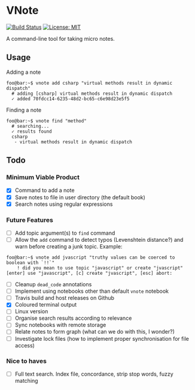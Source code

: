 
# VNote

[![Build Status](https://travis-ci.org/vangroan/vnote-cli.png?branch=master)](https://travis-ci.org/vangroan/vnote-cli) [![License: MIT](https://img.shields.io/badge/license-MIT-green.svg)](https://opensource.org/licenses/MIT)

A command-line tool for taking micro notes.

## Usage

Adding a note

```console
foo@bar:~$ vnote add csharp "virtual methods result in dynamic dispatch"
  # adding [csharp] virtual methods result in dynamic dispatch
  ✓ added 70fdcc14-6235-48d2-bc65-c6e98d23e5f5
```

Finding a note
```console
foo@bar:~$ vnote find "method"
  # searching...
  ✓ results found
  csharp
   - virtual methods result in dynamic dispatch
```

## Todo

### Minimum Viable Product

- [x] Command to add a note
- [x] Save notes to file in user directory (the default book)
- [x] Search notes using regular expressions

### Future Features

- [ ] Add topic argument(s) to `find` command
- [ ] Allow the `add` command to detect typos (Levenshtein distance?) and warn before creating a junk topic. Example:
```console
foo@bar:~$ vnote add jvascript "truthy values can be coerced to boolean with `!!`"
    ! did you mean to use topic "javascript" or create "jvascript"
[enter] use "javascript", [c] create "jvascript", [esc] abort:
```
- [ ] Cleanup `dead_code` annotations
- [ ] Implement using notebooks other than default `vnote` notebook
- [ ] Travis build and host releases on Github
- [x] Coloured terminal output
- [ ] Linux version
- [ ] Organise search results according to relevance
- [ ] Sync notebooks with remote storage
- [ ] Relate notes to form graph (what can we do with this, I wonder?)
- [ ] Investigate lock files (how to implement proper synchronisation for file access)

### Nice to haves

- [ ] Full text search. Index file, concordance, strip stop words, fuzzy matching